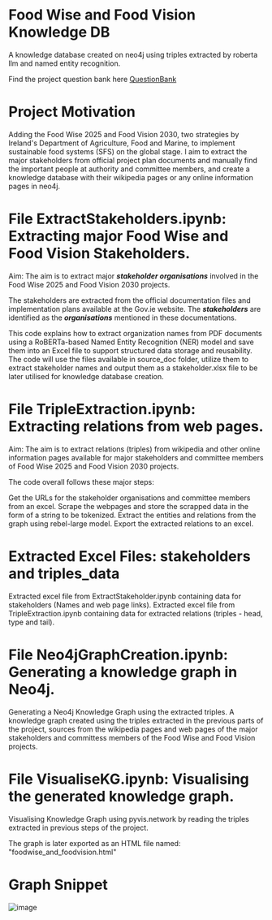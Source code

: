 # Food Wise and Food Vision Knowledge DB
A knowledge database created on neo4j using triples extracted by roberta llm and named entity recognition. 

Find the project question bank here [QuestionBank](https://github.com/AyushiKashyapp/foodwise_knowledgeDB/blob/main/QuestionBank.md)

# Project Motivation
Adding the Food Wise 2025 and Food Vision 2030, two strategies by Ireland's Department of Agriculture, Food and Marine, to implement sustainable food systems (SFS) on the global stage. I aim to extract the major stakeholders from official project plan documents and manually find the important people at authority and committee members, and create a knowledge database with their wikipedia pages or any online information pages in neo4j.

# File ExtractStakeholders.ipynb: Extracting major Food Wise and Food Vision Stakeholders.

Aim:
The aim is to extract major ***stakeholder organisations*** involved in the Food Wise 2025 and Food Vision 2030 projects. 

The stakeholders are extracted from the official documentation files and implementation plans available at the Gov.ie website. The ***stakeholders*** are identified as the ***organisations*** mentioned in these documentations.

This code explains how to extract organization names from PDF documents using a RoBERTa-based Named Entity Recognition (NER) model and save them into an Excel file to support structured data storage and reusability. The code will use the files available in source_doc folder, utilize them to extract stakeholder names and output them as a stakeholder.xlsx file to be later utilised for knowledge database creation.

# File TripleExtraction.ipynb: Extracting relations from web pages.

Aim:
The aim is to extract relations (triples) from wikipedia and other online information pages available for major stakeholders and committee members of Food Wise 2025 and Food Vision 2030 projects.

The code overall follows these major steps:

Get the URLs for the stakeholder organisations and committee members from an excel.
Scrape the webpages and store the scrapped data in the form of a string to be tokenized.
Extract the entities and relations from the graph using rebel-large model.
Export the extracted relations to an excel.

# Extracted Excel Files: stakeholders and triples_data

Extracted excel file from ExtractStakeholder.ipynb containing data for stakeholders (Names and web page links).
Extracted excel file from TripleExtraction.ipynb containing data for extracted relations (triples - head, type and tail).

# File Neo4jGraphCreation.ipynb: Generating a knowledge graph in Neo4j.

Generating a Neo4j Knowledge Graph using the extracted triples.
A knowledge graph created using the triples extracted in the previous parts of the project, sources from the wikipedia pages and web pages of the major stakeholders and committess members of the Food Wise and Food Vision projects.

# File VisualiseKG.ipynb: Visualising the generated knowledge graph.

Visualising Knowledge Graph using pyvis.network by reading the triples extracted in previous steps of the project.

The graph is later exported as an HTML file named: "foodwise_and_foodvision.html"

# Graph Snippet

![image](https://github.com/AyushiKashyapp/foodwise_knowledgeDB/assets/147310638/df5a4802-5f74-47d5-866f-b8bcaf232fb1)
